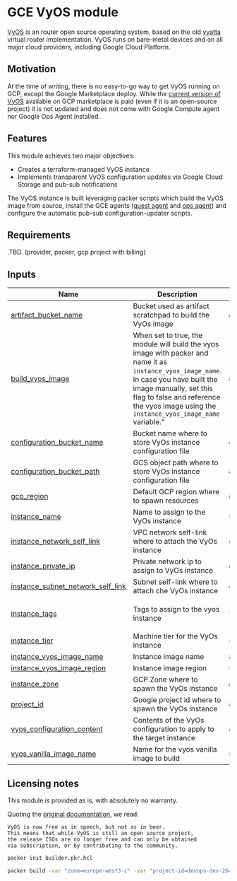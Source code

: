 # GCE VyOS module
[VyOS][1] is an router open source operating system, based on the old [vyatta][2] virtual router implementation.
VyOS runs on bare-metal devices and on all major cloud providers, including Google Cloud Platform.

## Motivation
At the time of writing, there is no easy-to-go way to get VyOS running on GCP, except the Google Marketplace deploy. 
While the [current version of VyOS][4] available on GCP marketplace is paid (even if it is an open-source project)
it is not updated and does not come with Google Compute agent nor Google Ops Agent installed.

## Features
This module achieves two major objectives:
- Creates a terraform-managed VyOS instance
- Implements transparent VyOS configuration updates via Google Cloud Storage and pub-sub notifications

The VyOS instance is built leveraging packer scripts which build the VyOS image from source, install
the GCE agents ([guest agent][5] and [ops agent][6]) and configure the automatic pub-sub 
configuration-updater scripts.

## Requirements

.TBD. (provider, packer, gcp project with billing)

## Inputs

| Name | Description | Type | Default | Required |
|------|-------------|------|---------|:--------:|
| <a name="input_artifact_bucket_name"></a> [artifact\_bucket\_name](#input\_artifact\_bucket\_name) | Bucket used as artifact scratchpad to build the VyOs image | `any` | `null` | no |
| <a name="input_build_vyos_image"></a> [build\_vyos\_image](#input\_build\_vyos\_image) | When set to true, the module will build the vyos image with packer and name it as `instance_vyos_image_name`.<br>In case you have built the image manually, set this flag to false and reference the vyos image using the<br>`instance_vyos_image_name` variable." | `any` | n/a | yes |
| <a name="input_configuration_bucket_name"></a> [configuration\_bucket\_name](#input\_configuration\_bucket\_name) | Bucket name where to store VyOs instance configuration file | `any` | `null` | no |
| <a name="input_configuration_bucket_path"></a> [configuration\_bucket\_path](#input\_configuration\_bucket\_path) | GCS object path where to store VyOs instance configuration file | `any` | `null` | no |
| <a name="input_gcp_region"></a> [gcp\_region](#input\_gcp\_region) | Default GCP region where to spawn resources | `any` | n/a | yes |
| <a name="input_instance_name"></a> [instance\_name](#input\_instance\_name) | Name to assign to the VyOs instance | `string` | `"vyos"` | no |
| <a name="input_instance_network_self_link"></a> [instance\_network\_self\_link](#input\_instance\_network\_self\_link) | VPC network self-link where to attach the VyOs instance | `any` | n/a | yes |
| <a name="input_instance_private_ip"></a> [instance\_private\_ip](#input\_instance\_private\_ip) | Private network ip to assign to VyOs instance | `any` | n/a | yes |
| <a name="input_instance_subnet_network_self_link"></a> [instance\_subnet\_network\_self\_link](#input\_instance\_subnet\_network\_self\_link) | Subnet self-link where to attach che VyOs instance | `any` | n/a | yes |
| <a name="input_instance_tags"></a> [instance\_tags](#input\_instance\_tags) | Tags to assign to the vyos instance | `list` | <pre>[<br>  "vyos"<br>]</pre> | no |
| <a name="input_instance_tier"></a> [instance\_tier](#input\_instance\_tier) | Machine tier for the VyOs instance | `string` | `"e2-small"` | no |
| <a name="input_instance_vyos_image_name"></a> [instance\_vyos\_image\_name](#input\_instance\_vyos\_image\_name) | Instance image name | `any` | n/a | yes |
| <a name="input_instance_vyos_image_region"></a> [instance\_vyos\_image\_region](#input\_instance\_vyos\_image\_region) | Instance image region | `string` | `"EU"` | no |
| <a name="input_instance_zone"></a> [instance\_zone](#input\_instance\_zone) | GCP Zone where to spawn the VyOs instance | `any` | n/a | yes |
| <a name="input_project_id"></a> [project\_id](#input\_project\_id) | Google project id where to spawn the VyOs instance | `any` | n/a | yes |
| <a name="input_vyos_configuration_content"></a> [vyos\_configuration\_content](#input\_vyos\_configuration\_content) | Contents of the VyOs configuration to apply to the target instance | `any` | n/a | yes |
| <a name="input_vyos_vanilla_image_name"></a> [vyos\_vanilla\_image\_name](#input\_vyos\_vanilla\_image\_name) | Name for the vyos vanilla image to build | `string` | `"vyos-vanilla"` | no |



## Licensing notes
This module is provided as is, with absolutely no warranty.

Quoting the [original documentation][3], we read:
```
VyOS is now free as in speech, but not as in beer. 
This means that while VyOS is still an open source project, 
the release ISOs are no longer free and can only be obtained 
via subscription, or by contributing to the community.
``` 


```bash
packer init builder.pkr.hcl
```

```bash
packer build -var "zone=europe-west3-c" -var "project-id=devops-dev-264808" -var "artifact-bucket=gs://devops-dev-264808-vyos-artifacts" builder.pkr.hcl
```

[1]: https://vyos.io/
[2]: https://en.wikipedia.org/wiki/Vyatta
[3]: https://docs.vyos.io/en/equuleus/contributing/build-vyos.html#prerequisites
[4]: https://console.cloud.google.com/marketplace/details/sentrium-sl/vyos?pli=1&__hstc=29142691.81c103d48b29bf69a308c8fc19c4c385.1589665573318.1599490605499.1599492713182.137&__hssc=29142691.11.1599492713182&__hsfp=2286654099&hsCtaTracking=9eef7ede-be44-49bd-aec6-f348ff4ab420%7C881f8bd5-facc-4f16-9640-50339c90751d
[5]: https://github.com/GoogleCloudPlatform/guest-agent
[6]: https://cloud.google.com/monitoring/agent/ops-agent